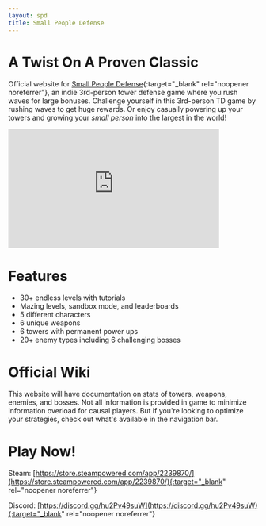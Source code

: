 ```yaml
---
layout: spd
title: Small People Defense
---
```


# A Twist On A Proven Classic

Official website for [Small People Defense](https://store.steampowered.com/app/2239870/){:target="_blank" rel="noopener noreferrer"}, an indie 3rd-person tower defense game where you rush waves for large bonuses. Challenge yourself in this 3rd-person TD game by rushing waves to get huge rewards. Or enjoy casually powering up your towers and growing your *small person* into the largest in the world!

<iframe width="426" height="240" src="https://www.youtube.com/embed/XC3I4YBVDA4" title="YouTube video player" frameborder="0" allow="accelerometer; autoplay; clipboard-write; encrypted-media; gyroscope; picture-in-picture; web-share" allowfullscreen></iframe>

# Features

* 30+ endless levels with tutorials
* Mazing levels, sandbox mode, and leaderboards
* 5 different characters
* 6 unique weapons
* 6 towers with permanent power ups
* 20+ enemy types including 6 challenging bosses

# Official Wiki

This website will have documentation on stats of towers, weapons, enemies, and bosses. Not all information is provided in game to minimize information overload for causal players. But if you're looking to optimize your strategies, check out what's available in the navigation bar.

# Play Now!

Steam: [https://store.steampowered.com/app/2239870/](https://store.steampowered.com/app/2239870/){:target="_blank" rel="noopener noreferrer"}

Discord: [https://discord.gg/hu2Pv49suW](https://discord.gg/hu2Pv49suW){:target="_blank" rel="noopener noreferrer"}
